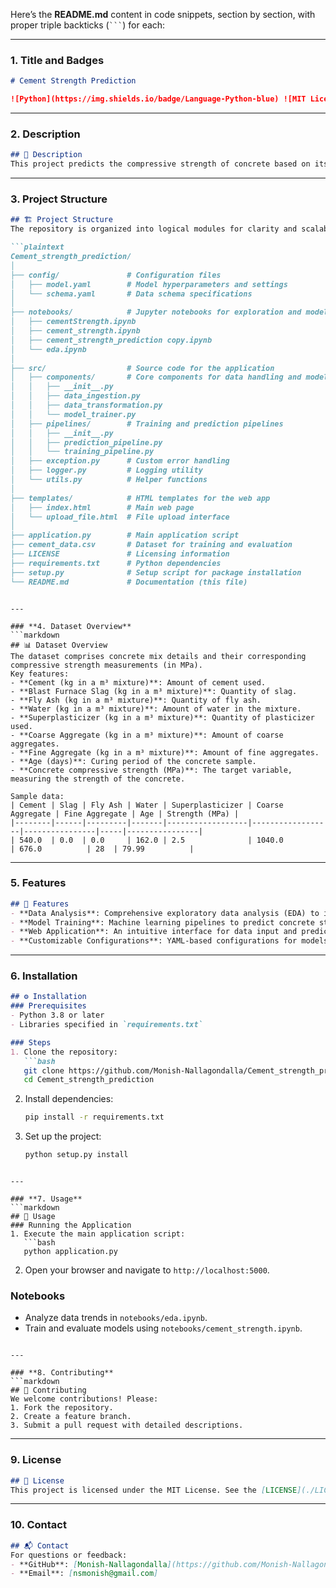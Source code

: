 Here’s the **README.md** content in code snippets, section by section, with proper triple backticks (` ``` `) for each:

---

### **1. Title and Badges**
```markdown
# Cement Strength Prediction

![Python](https://img.shields.io/badge/Language-Python-blue) ![MIT License](https://img.shields.io/badge/License-MIT-green)
```

---

### **2. Description**
```markdown
## 📜 Description
This project predicts the compressive strength of concrete based on its components and other factors. Using a dataset containing detailed information about cement mixtures and their curing age, the project employs machine learning models to optimize predictions and aid in quality assurance and material selection for concrete production.
```

---

### **3. Project Structure**
```markdown
## 🏗️ Project Structure
The repository is organized into logical modules for clarity and scalability:

```plaintext
Cement_strength_prediction/
│
├── config/               # Configuration files
│   ├── model.yaml        # Model hyperparameters and settings
│   └── schema.yaml       # Data schema specifications
│
├── notebooks/            # Jupyter notebooks for exploration and modeling
│   ├── cementStrength.ipynb
│   ├── cement_strength.ipynb
│   ├── cement_strength_prediction copy.ipynb
│   └── eda.ipynb
│
├── src/                  # Source code for the application
│   ├── components/       # Core components for data handling and modeling
│   │   ├── __init__.py
│   │   ├── data_ingestion.py
│   │   ├── data_transformation.py
│   │   └── model_trainer.py
│   ├── pipelines/        # Training and prediction pipelines
│   │   ├── __init__.py
│   │   ├── prediction_pipeline.py
│   │   └── training_pipeline.py
│   ├── exception.py      # Custom error handling
│   ├── logger.py         # Logging utility
│   └── utils.py          # Helper functions
│
├── templates/            # HTML templates for the web app
│   ├── index.html        # Main web page
│   └── upload_file.html  # File upload interface
│
├── application.py        # Main application script
├── cement_data.csv       # Dataset for training and evaluation
├── LICENSE               # Licensing information
├── requirements.txt      # Python dependencies
├── setup.py              # Setup script for package installation
└── README.md             # Documentation (this file)
```
```

---

### **4. Dataset Overview**
```markdown
## 📊 Dataset Overview
The dataset comprises concrete mix details and their corresponding compressive strength measurements (in MPa).  
Key features:
- **Cement (kg in a m³ mixture)**: Amount of cement used.
- **Blast Furnace Slag (kg in a m³ mixture)**: Quantity of slag.
- **Fly Ash (kg in a m³ mixture)**: Quantity of fly ash.
- **Water (kg in a m³ mixture)**: Amount of water in the mixture.
- **Superplasticizer (kg in a m³ mixture)**: Quantity of plasticizer used.
- **Coarse Aggregate (kg in a m³ mixture)**: Amount of coarse aggregates.
- **Fine Aggregate (kg in a m³ mixture)**: Amount of fine aggregates.
- **Age (days)**: Curing period of the concrete sample.
- **Concrete compressive strength (MPa)**: The target variable, measuring the strength of the concrete.

Sample data:
| Cement | Slag | Fly Ash | Water | Superplasticizer | Coarse Aggregate | Fine Aggregate | Age | Strength (MPa) |
|--------|------|---------|-------|------------------|------------------|----------------|-----|----------------|
| 540.0  | 0.0  | 0.0     | 162.0 | 2.5              | 1040.0           | 676.0          | 28  | 79.99          |
```

---

### **5. Features**
```markdown
## 🚀 Features
- **Data Analysis**: Comprehensive exploratory data analysis (EDA) to identify patterns and relationships.
- **Model Training**: Machine learning pipelines to predict concrete strength.
- **Web Application**: An intuitive interface for data input and predictions.
- **Customizable Configurations**: YAML-based configurations for models and data schema.
```

---

### **6. Installation**
```markdown
## ⚙️ Installation
### Prerequisites
- Python 3.8 or later
- Libraries specified in `requirements.txt`

### Steps
1. Clone the repository:
   ```bash
   git clone https://github.com/Monish-Nallagondalla/Cement_strength_prediction.git
   cd Cement_strength_prediction
   ```
2. Install dependencies:
   ```bash
   pip install -r requirements.txt
   ```

3. Set up the project:
   ```bash
   python setup.py install
   ```
```

---

### **7. Usage**
```markdown
## 📂 Usage
### Running the Application
1. Execute the main application script:
   ```bash
   python application.py
   ```
2. Open your browser and navigate to `http://localhost:5000`.

### Notebooks
- Analyze data trends in `notebooks/eda.ipynb`.
- Train and evaluate models using `notebooks/cement_strength.ipynb`.
```

---

### **8. Contributing**
```markdown
## 🤝 Contributing
We welcome contributions! Please:
1. Fork the repository.
2. Create a feature branch.
3. Submit a pull request with detailed descriptions.
```

---

### **9. License**
```markdown
## 📝 License
This project is licensed under the MIT License. See the [LICENSE](./LICENSE) file for more information.
```

---

### **10. Contact**
```markdown
## 📬 Contact
For questions or feedback:
- **GitHub**: [Monish-Nallagondalla](https://github.com/Monish-Nallagondalla)
- **Email**: [nsmonish@gmail.com]
```
